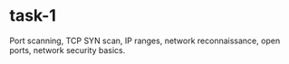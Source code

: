 # task-1
Port scanning, TCP SYN scan, IP ranges, network reconnaissance, open ports, network security basics.
